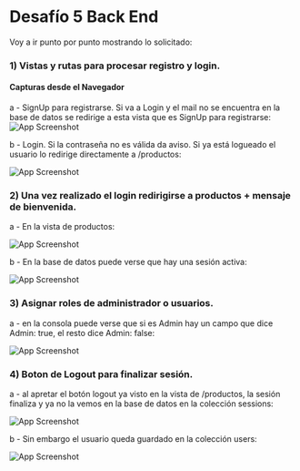# Desafío 5 Back End

Voy a ir punto por punto mostrando lo solicitado:

### 1) Vistas y rutas para procesar registro y login.




#### Capturas desde el Navegador

a - SignUp para registrarse. Si va a Login y el mail no se encuentra en la base de datos se redirige a esta vista que es SignUp para registrarse:
![App Screenshot](https://www.entropiadigital.com.ar/IMG/Captura%20de%20pantalla%202024-03-01%20232616.png)

b - Login. Si la contraseña no es válida da aviso. Si ya está logueado el usuario lo redirige directamente a /productos:

![App Screenshot](https://www.entropiadigital.com.ar/IMG/Captura%20de%20pantalla%202024-03-01%20232515.png)


### 2) Una vez realizado el login redirigirse a productos + mensaje de bienvenida.

a - En la vista de productos:

![App Screenshot](https://www.entropiadigital.com.ar/IMG/Captura%20de%20pantalla%202024-03-01%20232717.png)

b - En la base de datos puede verse que hay una sesión activa:

![App Screenshot](https://www.entropiadigital.com.ar/IMG/Captura%20de%20pantalla%202024-03-01%20232738.png)

### 3) Asignar roles de administrador o usuarios.

a - en la consola puede verse que si es Admin hay un campo que dice Admin: true, el resto dice Admin: false:

![App Screenshot](https://www.entropiadigital.com.ar/IMG/Captura%20de%20pantalla%202024-03-01%20232820.png)

### 4) Boton de Logout para finalizar sesión.

a - al apretar el botón logout ya visto en la vista de /productos, la sesión finaliza y ya no la vemos en la base de datos en la colección sessions:

![App Screenshot](https://www.entropiadigital.com.ar/IMG/Captura%20de%20pantalla%202024-03-01%20232852.png)

b - Sin embargo el usuario queda guardado en la colección users:

![App Screenshot](https://www.entropiadigital.com.ar/IMG/Captura%20de%20pantalla%202024-03-01%20232802.png)






